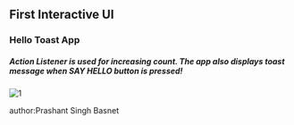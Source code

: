 <h2>First Interactive UI</h2>
<h3>Hello Toast App</h3>

<h5>Action Listener is used for increasing count. The app also displays toast message when SAY HELLO button is pressed!
</h5>

![1](https://user-images.githubusercontent.com/50170332/111470295-ce67b000-874f-11eb-946f-bcd9ed5b6c6b.gif)







author:Prashant Singh Basnet
